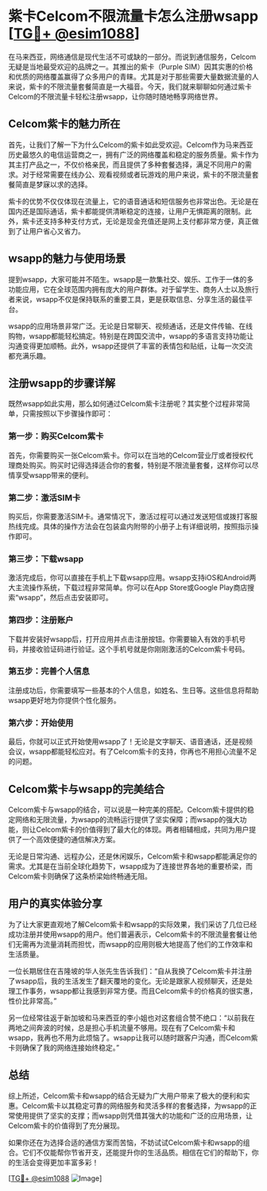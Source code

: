 # 紫卡Celcom不限流量卡怎么注册wsapp [[TG💪+ @esim1088](https://t.me/s/esim1088)]

在马来西亚，网络通信是现代生活不可或缺的一部分。而说到通信服务，Celcom无疑是当地最受欢迎的品牌之一。其推出的紫卡（Purple SIM）因其实惠的价格和优质的网络覆盖赢得了众多用户的青睐。尤其是对于那些需要大量数据流量的人来说，紫卡的不限流量套餐简直是一大福音。今天，我们就来聊聊如何通过紫卡Celcom的不限流量卡轻松注册wsapp，让你随时随地畅享网络世界。

## Celcom紫卡的魅力所在

首先，让我们了解一下为什么Celcom的紫卡如此受欢迎。Celcom作为马来西亚历史最悠久的电信运营商之一，拥有广泛的网络覆盖和稳定的服务质量。紫卡作为其主打产品之一，不仅价格亲民，而且提供了多种套餐选择，满足不同用户的需求。对于经常需要在线办公、观看视频或者玩游戏的用户来说，紫卡的不限流量套餐简直是梦寐以求的选择。

紫卡的优势不仅仅体现在流量上，它的语音通话和短信服务也非常出色。无论是在国内还是国际通话，紫卡都能提供清晰稳定的连接，让用户无惧距离的限制。此外，紫卡还支持多种支付方式，无论是现金充值还是网上支付都非常方便，真正做到了让用户省心又省力。

## wsapp的魅力与使用场景

提到wsapp，大家可能并不陌生。wsapp是一款集社交、娱乐、工作于一体的多功能应用，它在全球范围内拥有庞大的用户群体。对于留学生、商务人士以及旅行者来说，wsapp不仅是保持联系的重要工具，更是获取信息、分享生活的最佳平台。

wsapp的应用场景非常广泛。无论是日常聊天、视频通话，还是文件传输、在线购物，wsapp都能轻松搞定。特别是在跨国交流中，wsapp的多语言支持功能让沟通变得更加顺畅。此外，wsapp还提供了丰富的表情包和贴纸，让每一次交流都充满乐趣。

## 注册wsapp的步骤详解

既然wsapp如此实用，那么如何通过Celcom紫卡注册呢？其实整个过程非常简单，只需按照以下步骤操作即可：

### 第一步：购买Celcom紫卡

首先，你需要购买一张Celcom紫卡。你可以在当地的Celcom营业厅或者授权代理商处购买。购买时记得选择适合你的套餐，特别是不限流量套餐，这样你可以尽情享受wsapp带来的便利。

### 第二步：激活SIM卡

购买后，你需要激活SIM卡。通常情况下，激活过程可以通过发送短信或拨打客服热线完成。具体的操作方法会在包装盒内附带的小册子上有详细说明，按照指示操作即可。

### 第三步：下载wsapp

激活完成后，你可以直接在手机上下载wsapp应用。wsapp支持iOS和Android两大主流操作系统，下载过程非常简单。你可以在App Store或Google Play商店搜索“wsapp”，然后点击安装即可。

### 第四步：注册账户

下载并安装好wsapp后，打开应用并点击注册按钮。你需要输入有效的手机号码，并接收验证码进行验证。这个手机号就是你刚刚激活的Celcom紫卡号码。

### 第五步：完善个人信息

注册成功后，你需要填写一些基本的个人信息，如姓名、生日等。这些信息将帮助wsapp更好地为你提供个性化服务。

### 第六步：开始使用

最后，你就可以正式开始使用wsapp了！无论是文字聊天、语音通话，还是视频会议，wsapp都能轻松应对。有了Celcom紫卡的支持，你再也不用担心流量不足的问题。

## Celcom紫卡与wsapp的完美结合

Celcom紫卡与wsapp的结合，可以说是一种完美的搭配。Celcom紫卡提供的稳定网络和无限流量，为wsapp的流畅运行提供了坚实保障；而wsapp的强大功能，则让Celcom紫卡的价值得到了最大化的体现。两者相辅相成，共同为用户提供了一个高效便捷的通信解决方案。

无论是日常沟通、远程办公，还是休闲娱乐，Celcom紫卡和wsapp都能满足你的需求。尤其是在当前全球化趋势下，wsapp成为了连接世界各地的重要桥梁，而Celcom紫卡则确保了这条桥梁始终畅通无阻。

## 用户的真实体验分享

为了让大家更直观地了解Celcom紫卡和wsapp的实际效果，我们采访了几位已经成功注册并使用wsapp的用户。他们普遍表示，Celcom紫卡的不限流量套餐让他们无需再为流量消耗而担忧，而wsapp的应用则极大地提高了他们的工作效率和生活质量。

一位长期居住在吉隆坡的华人张先生告诉我们：“自从我换了Celcom紫卡并注册了wsapp后，我的生活发生了翻天覆地的变化。无论是跟家人视频聊天，还是处理工作事务，wsapp都让我感到非常方便。而且Celcom紫卡的价格真的很实惠，性价比非常高。”

另一位经常往返于新加坡和马来西亚的李小姐也对这套组合赞不绝口：“以前我在两地之间奔波的时候，总是担心手机流量不够用。现在有了Celcom紫卡和wsapp，我再也不用为此烦恼了。wsapp让我可以随时跟客户沟通，而Celcom紫卡则确保了我的网络连接始终稳定。”

## 总结

综上所述，Celcom紫卡和wsapp的结合无疑为广大用户带来了极大的便利和实惠。Celcom紫卡以其稳定可靠的网络服务和灵活多样的套餐选择，为wsapp的正常使用提供了坚实的支撑；而wsapp则凭借其强大的功能和广泛的应用场景，让Celcom紫卡的价值得到了充分展现。

如果你还在为选择合适的通信方案而苦恼，不妨试试Celcom紫卡和wsapp的组合。它们不仅能帮你节省开支，还能提升你的生活品质。相信在它们的帮助下，你的生活会变得更加丰富多彩！

[[TG💪+ @esim1088](https://t.me/s/esim1088) ![Image](https://i.postimg.cc/4NQfJmqS/Snipaste-2025-05-13-00-14-12.png)]
